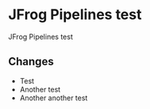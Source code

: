 # JFrog Pipelines test

JFrog Pipelines test

## Changes

* Test
* Another test
* Another another test
